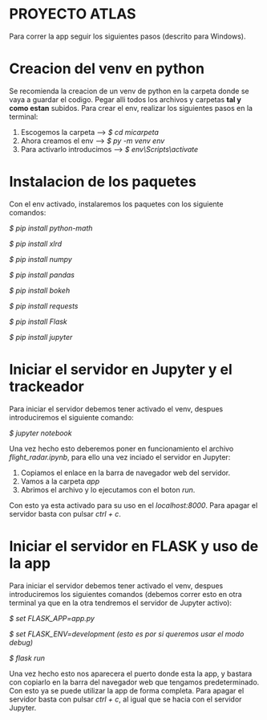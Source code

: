# PROYECTO ATLAS
Para correr la app seguir los siguientes pasos (descrito para Windows).

# Creacion del venv en python
Se recomienda la creacion de un venv de python en la carpeta donde se vaya a guardar el codigo. Pegar alli todos los archivos y carpetas **tal y como estan** subidos. Para crear el env, realizar los siguientes pasos en la terminal:
1. Escogemos la carpeta -->  *$ cd micarpeta*
2. Ahora creamos el env --> *$ py -m venv env*
3. Para activarlo introducimos --> *$ env\Scripts\activate*

# Instalacion de los paquetes
Con el env activado, instalaremos los paquetes con los siguiente comandos:

*$ pip install python-math*

*$ pip install xlrd*

*$ pip install numpy*

*$ pip install pandas*

*$ pip install bokeh*

*$ pip install requests*

*$ pip install Flask*

*$ pip install jupyter*


# Iniciar el servidor en Jupyter y el trackeador
Para iniciar el servidor debemos tener activado el venv, despues introduciremos el siguiente comando:

*$ jupyter notebook*

Una vez hecho esto deberemos poner en funcionamiento el archivo *flight_radar.ipynb*, para ello una vez inciado
el servidor en Jupyter:
1. Copiamos el enlace en la barra de navegador web del servidor.
2. Vamos a la carpeta *app*
3. Abrimos el archivo y lo ejecutamos con el boton *run*. 

Con esto ya esta activado para su uso en el *localhost:8000*. Para apagar el servidor basta con pulsar *ctrl + c*.

# Iniciar el servidor en FLASK y uso de la app
Para iniciar el servidor debemos tener activado el venv, despues introduciremos los siguientes comandos (debemos correr 
esto en otra terminal ya que en la otra tendremos el servidor de Jupyter activo):

*$ set FLASK_APP=app.py*

*$ set FLASK_ENV=development (esto es por si queremos usar el modo debug)*

*$ flask run*

Una vez hecho esto nos aparecera el puerto donde esta la app, y bastara con copiarlo en la barra del navegador
web que tengamos predeterminado. Con esto ya se puede utilizar la app de forma completa. Para apagar el servidor basta con pulsar 
*ctrl + c*, al igual que se hacia con el servidor Jupyter.

